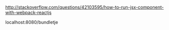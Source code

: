 http://stackoverflow.com/questions/42103595/how-to-run-jsx-component-with-webpack-reactjs


localhost:8080/bundletje